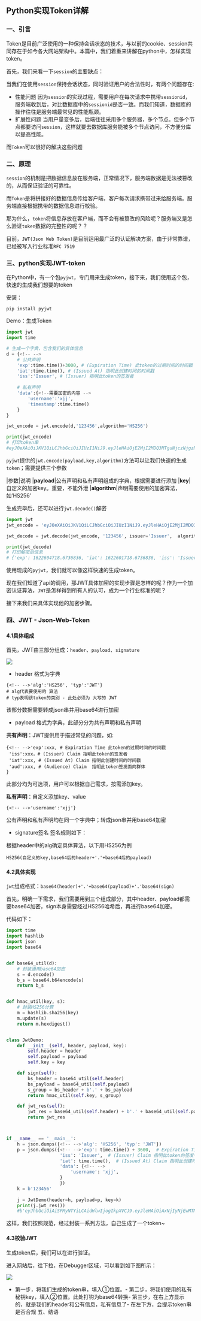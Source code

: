 
## Python实现Token详解

### 一、引言

>  
 Token是目前广泛使用的一种保持会话状态的技术，与以前的cookie、session共同存在于如今各大网站架构中。本篇中，我们着重来讲解在python中，怎样实现token。 


首先，我们来看一下`session`的主要缺点：

当我们在使用`session`保持会话状态，同时验证用户的合法性时，有两个问题存在:
- 性能问题
因为`session`的实现过程，需要用户在每次请求中携带`sessionid`，服务端收到后，对比数据库中的`sessionid`是否一致。而我们知道，数据库的操作往往是服务端最常见的性能瓶颈。
- 扩展性问题
当用户量变多后，后端往往采用多个服务器，多个节点。但多个节点都要访问`session`，这样就要去数据库服务能被多个节点访问，不方便分库以提高性能。

而`Token`可以很好的解决这些问题

### 二、原理

`session`的机制是把数据信息放在服务端，正常情况下，服务端数据是无法被篡改的，从而保证验证的可靠性。

而`Token`是将拼接好的数据信息传给客户端，客户每次请求携带过来给服务端。服务端直接根据携带的数据信息进行校验。

那为什么，`token`将信息存放在客户端，而不会有被篡改的风险呢？服务端又是怎么验证`token`数据的完整性的呢？？

目前，`JWT(Json Web Token)`是目前运用最广泛的认证解决方案，由于非常靠谱，已经被写入行业标准`RFC 7519`

### 三、python实现JWT-token

在Python中，有一个包`pyjwt`，专门用来生成token，接下来，我们使用这个包，快速的生成我们想要的token

安装：

```
pip install pyjwt

```

Demo：生成Token

```python
import jwt
import time

# 生成一个字典，包含我们的具体信息
d = {<!-- -->
    # 公共声明
    'exp':time.time()+3000, # (Expiration Time) 此token的过期时间的时间戳
    'iat':time.time(), # (Issued At) 指明此创建时间的时间戳
    'iss':'Issuer', # (Issuer) 指明此token的签发者
    
    # 私有声明
    'data':{<!--需要加密的内容 -->
        'username':'xjj',
        'timestamp':time.time()
    }
}

jwt_encode = jwt.encode(d,'123456',algorithm='HS256')

print(jwt_encode)
# 打印token串
#eyJ0eXAiOiJKV1QiLCJhbGciOiJIUzI1NiJ9.eyJleHAiOjE2MjI2MDQ3MTguNjczNjgzNiwiaWF0IjoxNjIyNjAxNzE4LjY3MzY4MzYsImlzcyI6Iklzc3VlciIsImRhdGEiOnsidXNlcm5hbWUiOiJ4amoiLCJ0aW1lc3RhbXAiOjE2MjI2MDE3MTguNjczNjgzNn19.ASgB9-1U9ADhv6AmBH7p8leEtWMTMhaDQJSaZ9z9kZg

```

`pyjwt`提供的`jwt.encode(payload,key,algorithm)`方法可以让我们快速的生成`token`；需要提供三个参数

|参数|说明
|**payload**|公有声明和私有声明组成的字典，根据需要进行添加
|**key**|自定义的加密key。重要，不能外泄
|**algorithm**|声明需要使用的加密算法，如’HS256’

生成完毕后，还可以进行`jwt.decode()`解密

```python
import jwt
jwt_encode = 'eyJ0eXAiOiJKV1QiLCJhbGciOiJIUzI1NiJ9.eyJleHAiOjE2MjI2MDQ3MTguNjczNjgzNiwiaWF0IjoxNjIyNjAxNzE4LjY3MzY4MzYsImlzcyI6Iklzc3VlciIsImRhdGEiOnsidXNlcm5hbWUiOiJ4amoiLCJ0aW1lc3RhbXAiOjE2MjI2MDE3MTguNjczNjgzNn19.ASgB9-1U9ADhv6AmBH7p8leEtWMTMhaDQJSaZ9z9kZg'

jwt_decode = jwt.decode(jwt_encode, '123456', issuer='Issuer',  algorithms=['HS256'])

print(jwt_decode)
# 打印解密后信息
# {'exp': 1622604718.6736836, 'iat': 1622601718.6736836, 'iss': 'Issuer', 'data': {'username': 'xjj', 'timestamp': 1622601718.6736836}}

```

使用现成的`pyjwt`，我们就可以像这样快速的生成token。

现在我们知道了api的调用，那JWT具体加密的实现步骤是怎样的呢？作为一个加密认证算法，`JWT`是怎样得到所有人的认可，成为一个行业标准的呢？

接下来我们来具体实现他的加密步骤。

### 四、JWT - Json-Web-Token

#### 4.1具体组成

首先，JWT由三部分组成：`header`、`payload`、`signature`

![](https://img-blog.csdnimg.cn/20210602122127905.png#pic_center)
- header
格式为字典

```
{<!-- -->'alg':'HS256', 'typ':'JWT'}
# alg代表要使用的 算法
# typ表明该token的类别 - 此处必须为 大写的 JWT

```

该部分数据需要转成json串并用base64进行加密
- payload
格式为字典，此部分分为共有声明和私有声明

**共有声明**：JWT提供用于描述常见的问题，如:

```
{<!-- -->'exp':xxx, # Expiration Time 此token的过期时间的时间戳
 'iss':xxx，# (Issuer) Claim 指明此token的签发者
 'iat':xxx, # (Issued At) Claim 指明此创建时间的时间戳
 'aud':xxx, # (Audience) Claim	指明此token签发面向群体
}

```

此部分均为可选项，用户可以根据自己需求，按需添加key。

**私有声明**：自定义添加key、value

```
{<!-- -->'username':'xjj'}

```

公有声明和私有声明均在同一个字典中；转成json串并用base64加密
- signature签名
签名规则如下：

根据header中的alg确定具体算法，以下用HS256为例

```
HS256(自定义的key,base64后的header+'.'+base64后的payload)

```

#### 4.2具体实现

`jwt`组成格式：`base64(header)+'.'+base64(payload)+'.'base64(sign)`

首先，明确一下需求，我们需要用到三个组成部分，其中header、payload都需要base64加密，sign本身需要经过HS256哈希后，再进行base64加密。

代码如下：

```python
import time
import hashlib
import json
import base64


def base64_util(d):
    # 封装通用base64加密
    s = d.encode()
    b_s = base64.b64encode(s)
    return b_s


def hmac_util(key, s):
    # 封装HS256计算
    m = hashlib.sha256(key)
    m.update(s)
    return m.hexdigest()


class JwtDemo:
    def __init__(self, header, payload, key):
        self.header = header
        self.payload = payload
        self.key = key

    def sign(self):
        bs_header = base64_util(self.header)
        bs_payload = base64_util(self.payload)
        s_group = bs_header + b'.' + bs_payload
        return hmac_util(self.key, s_group)

    def jwt_res(self):
        jwt_res = base64_util(self.header) + b'.' + base64_util(self.payload) + b'.' + base64_util(self.sign())
        return jwt_res



if __name__ == '__main__':
    h = json.dumps({<!-- -->'alg': 'HS256', 'typ': 'JWT'})
    p = json.dumps({<!-- -->'exp': time.time() + 3600,  # Expiration Time 此token的过期时间的时间戳
                    'iss': 'Issuer',  # (Issuer) Claim 指明此token的签发者
                    'iat': time.time(),  # (Issued At) Claim 指明此创建时间的时间戳
                    'data': {<!-- -->
                        'username': 'xjj',
                    }
                    })
    k = b'123456'
    
    j = JwtDemo(header=h, payload=p, key=k)
    print(j.jwt_res())
    #b'eyJhbGciOiAiSFMyNTYiLCAidHlwIjogIkpXVCJ9.eyJleHAiOiAxNjIyNjEwMTM4LjU3MTk5MDUsICJpc3MiOiAiSXNzdWVyIiwgImlhdCI6IDE2MjI2MDY1MzguNTcxOTkwNSwgImRhdGEiOiB7InVzZXJuYW1lIjogInhqaiJ9fQ==.NmFjMzMxNmZlNzdhMDBmZTQxMWFjODQxOGVkNDViNzBlZWVmZGJjNDUyMmY3MjkyN2EwMTdlNTEwNTZjYTU4ZQ=='

```

这样，我们按照规范，经过封装一系列方法，自己生成了一个token~

#### 4.3校验JWT

生成token后，我们可以在进行验证。

进入网站后，往下拉，在Debugger区域，可以看到如下图所示：

![](https://img-blog.csdnimg.cn/20210602122225220.png?x-oss-process=image/watermark,type_ZmFuZ3poZW5naGVpdGk,shadow_10,text_aHR0cHM6Ly9ibG9nLmNzZG4ubmV0L3FxXzQyODMxNDY2,size_16,color_FFFFFF,t_70#pic_center)
- 第一步，将我们生成的token串，填入①位置。- 第二步，将我们使用的私有秘钥key，填入②位置。此处打钩为base64转换- 第三步，在右上方显示的，就是我们的header和公有信息，私有信息了- 在左下方，会提示token串是否合规
五、结语


